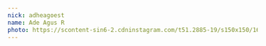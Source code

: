 ```yaml
---
nick: adheagoest
name: Ade Agus R
photo: https://scontent-sin6-2.cdninstagram.com/t51.2885-19/s150x150/16123947_158299544669394_6207258341597511680_n.jpg
---
```

